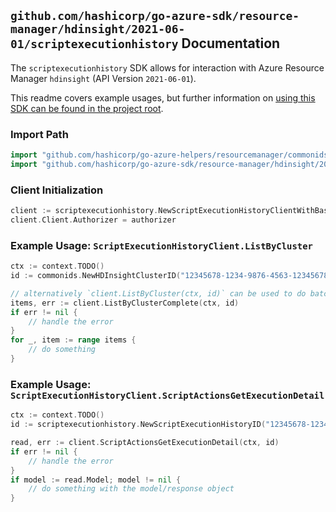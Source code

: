 
## `github.com/hashicorp/go-azure-sdk/resource-manager/hdinsight/2021-06-01/scriptexecutionhistory` Documentation

The `scriptexecutionhistory` SDK allows for interaction with Azure Resource Manager `hdinsight` (API Version `2021-06-01`).

This readme covers example usages, but further information on [using this SDK can be found in the project root](https://github.com/hashicorp/go-azure-sdk/tree/main/docs).

### Import Path

```go
import "github.com/hashicorp/go-azure-helpers/resourcemanager/commonids"
import "github.com/hashicorp/go-azure-sdk/resource-manager/hdinsight/2021-06-01/scriptexecutionhistory"
```


### Client Initialization

```go
client := scriptexecutionhistory.NewScriptExecutionHistoryClientWithBaseURI("https://management.azure.com")
client.Client.Authorizer = authorizer
```


### Example Usage: `ScriptExecutionHistoryClient.ListByCluster`

```go
ctx := context.TODO()
id := commonids.NewHDInsightClusterID("12345678-1234-9876-4563-123456789012", "example-resource-group", "clusterValue")

// alternatively `client.ListByCluster(ctx, id)` can be used to do batched pagination
items, err := client.ListByClusterComplete(ctx, id)
if err != nil {
	// handle the error
}
for _, item := range items {
	// do something
}
```


### Example Usage: `ScriptExecutionHistoryClient.ScriptActionsGetExecutionDetail`

```go
ctx := context.TODO()
id := scriptexecutionhistory.NewScriptExecutionHistoryID("12345678-1234-9876-4563-123456789012", "example-resource-group", "clusterValue", "scriptExecutionIdValue")

read, err := client.ScriptActionsGetExecutionDetail(ctx, id)
if err != nil {
	// handle the error
}
if model := read.Model; model != nil {
	// do something with the model/response object
}
```
